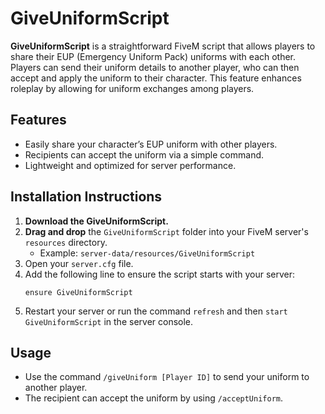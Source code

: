 # GiveUniformScript

**GiveUniformScript** is a straightforward FiveM script that allows players to share their EUP (Emergency Uniform Pack) uniforms with each other. Players can send their uniform details to another player, who can then accept and apply the uniform to their character. This feature enhances roleplay by allowing for uniform exchanges among players.

## Features
- Easily share your character’s EUP uniform with other players.
- Recipients can accept the uniform via a simple command.
- Lightweight and optimized for server performance.

## Installation Instructions
1. **Download the GiveUniformScript.**
2. **Drag and drop** the `GiveUniformScript` folder into your FiveM server's `resources` directory.
   - Example: `server-data/resources/GiveUniformScript`
3. Open your `server.cfg` file.
4. Add the following line to ensure the script starts with your server:
   ```
   ensure GiveUniformScript
   ```
5. Restart your server or run the command `refresh` and then `start GiveUniformScript` in the server console.

## Usage
- Use the command `/giveUniform [Player ID]` to send your uniform to another player.
- The recipient can accept the uniform by using `/acceptUniform`.
